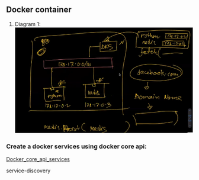 ## Docker container

1. Diagram 1:  ![img.png](images/6_1.png)

### Create a docker services using docker core api:
[Docker_core_api_services](/services/docker_containers.py)

service-discovery